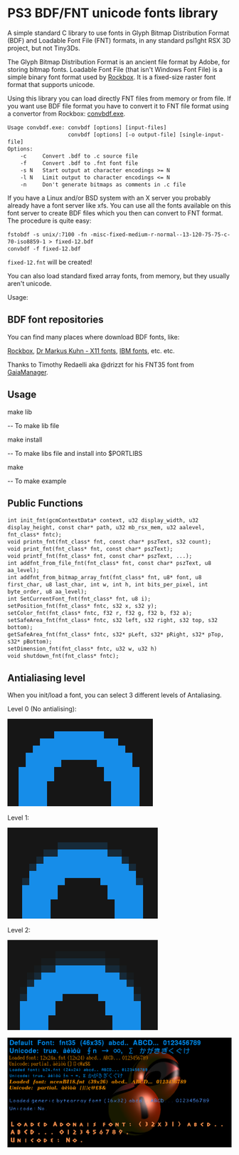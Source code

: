 # PS3 BDF/FNT unicode fonts library
A simple standard C library to use fonts in Glyph Bitmap Distribution Format (BDF) and Loadable Font File (FNT) formats, in any standard psl1ght RSX 3D project, but not Tiny3Ds.

The Glyph Bitmap Distribution Format is an ancient file format by Adobe, for storing bitmap fonts.
Loadable Font File (that isn't Windows Font File) is a simple binary font format used by [Rockbox](https://www.rockbox.org/). It is a fixed-size raster font format that supports unicode.

Using this library you can load directly FNT files from memory or from file. If you want use BDF file format you have to convert it to FNT file format using a convertor from Rockbox: [convbdf.exe](https://www.rockbox.org/wiki/pub/Main/RockboxFontConvertor/rockbox_font_convertor_v1.2.zip).
```
Usage convbdf.exe: convbdf [options] [input-files]
                   convbdf [options] [-o output-file] [single-input-file]
Options:
    -c     Convert .bdf to .c source file
    -f     Convert .bdf to .fnt font file
    -s N   Start output at character encodings >= N
    -l N   Limit output to character encodings <= N
    -n     Don't generate bitmaps as comments in .c file
```
If you have a Linux and/or BSD system with an X server you probably already have a font server like xfs. You can use all the fonts available on this font server to create BDF files which you then can convert to FNT format. The procedure is quite easy:
```
fstobdf -s unix/:7100 -fn -misc-fixed-medium-r-normal--13-120-75-75-c-70-iso8859-1 > fixed-12.bdf
convbdf -f fixed-12.bdf
```
`fixed-12.fnt` will be created!

You can also load standard fixed array fonts, from memory, but they usually aren't unicode.

Usage:

## BDF font repositories

You can find many places where download BDF fonts, like:

[Rockbox](https://github.com/mguentner/rockbox/tree/master/fonts), [Dr Markus Kuhn - X11 fonts](https://www.cl.cam.ac.uk/~mgk25/ucs-fonts.html), 
[IBM fonts](https://github.com/farsil/ibmfonts), etc. etc.

Thanks to Timothy Redaelli aka @drizzt for his FNT35 font from [GaiaManager](https://github.com/drizzt/GaiaManager).

## Usage

make lib

 -- To make lib file
  
make install

 -- To make libs file and install into $PORTLIBS 
  
make

 -- To make example


 ## Public Functions
 ```
int init_fnt(gcmContextData* context, u32 display_width, u32 display_height, const char* path, u32 mb_rsx_mem, u32 aalevel, fnt_class* fntc);
void printn_fnt(fnt_class* fnt, const char* pszText, s32 count);
void print_fnt(fnt_class* fnt, const char* pszText);
void printf_fnt(fnt_class* fnt, const char* pszText, ...);
int addfnt_from_file_fnt(fnt_class* fnt, const char* pszText, u8 aa_level);
int addfnt_from_bitmap_array_fnt(fnt_class* fnt, u8* font, u8 first_char, u8 last_char, int w, int h, int bits_per_pixel, int byte_order, u8 aa_level);
int SetCurrentFont_fnt(fnt_class* fnt, u8 i);
setPosition_fnt(fnt_class* fntc, s32 x, s32 y);
setColor_fnt(fnt_class* fntc, f32 r, f32 g, f32 b, f32 a);
setSafeArea_fnt(fnt_class* fntc, s32 left, s32 right, s32 top, s32 bottom);
getSafeArea_fnt(fnt_class* fntc, s32* pLeft, s32* pRight, s32* pTop, s32* pBottom);
setDimension_fnt(fnt_class* fntc, u32 w, u32 h)
void shutdown_fnt(fnt_class* fntc);
 ```

 ## Antialiasing level

 When you init/load a font, you can select 3 different levels of Antaliasing.
 
 Level 0 (No antialising):
 
 ![image1](level0.png?raw=true)

 Level 1:
 
 ![image1](level1.png?raw=true)

 Level 2:
 
 ![image2](level2.png?raw=true)

 
 
 ![sample](image.png?raw=true)